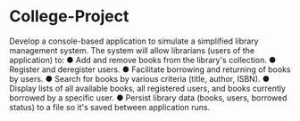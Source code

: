 # College-Project
Develop a console-based application to simulate a simplified library management system. The system will allow librarians (users of the application) to:
●	Add and remove books from the library's collection.
●	Register and deregister users.
●	Facilitate borrowing and returning of books by users.
●	Search for books by various criteria (title, author, ISBN).
●	Display lists of all available books, all registered users, and books currently borrowed by a specific user.
●	Persist library data (books, users, borrowed status) to a file so it's saved between application runs.
